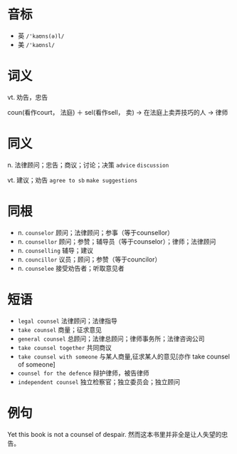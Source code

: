# 音标

- 英 `/'kaʊns(ə)l/`
- 美 `/'kaʊnsl/`

# 词义

vt. 劝告，忠告




coun(看作court， 法庭) ＋ sel(看作sell， 卖) → 在法庭上卖弄技巧的人 → 律师

# 同义

n. 法律顾问；忠告；商议；讨论；决策
`advice` `discussion`

vt. 建议；劝告
`agree to sb` `make suggestions`

# 同根

- n. `counselor` 顾问；法律顾问；参事（等于counsellor）
- n. `counsellor` 顾问；参赞；辅导员（等于counselor）；律师；法律顾问
- n. `counselling` 辅导；建议
- n. `councillor` 议员；顾问；参赞（等于councilor）
- n. `counselee` 接受劝告者；听取意见者

# 短语

- `legal counsel` 法律顾问；法律指导
- `take counsel` 商量；征求意见
- `general counsel` 总顾问；法律总顾问；律师事务所；法律咨询公司
- `take counsel together` 共同商议
- `take counsel with someone` 与某人商量,征求某人的意见[亦作 take counsel of someone]
- `counsel for the defence` 辩护律师，被告律师
- `independent counsel` 独立检察官；独立委员会；独立顾问

# 例句

Yet this book is not a counsel of despair.
然而这本书里并非全是让人失望的忠告。


